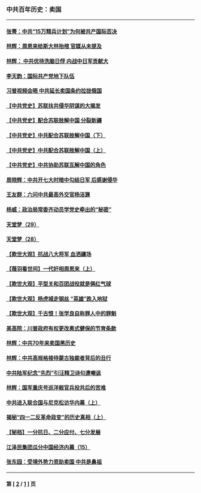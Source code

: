 ### 中共百年历史：卖国
---
#### [张菁：中共“15万精兵计划”为何被共产国际否决](../../pages/nf1176117/n13967677.md?06180430) 
#### [林辉：周恩来给斯大林抬棺 官媒从未提及](../../pages/nf1176117/n13961173.md?06180430) 
#### [林辉： 中共优待洗脑日俘 内战中日军贡献大](../../pages/nf1176117/n13624644.md?06180430) 
#### [李天韵：国际共产党地下队伍](../../pages/nf1176117/n13611808.md?06180430) 
#### [习普视频会晤 中共延长卖国条约拉拢俄国](../../pages/nf1176117/n13060971.md?06180430) 
#### [【中共党史】苏联扶共侵华阴谋的大揭发](../../pages/nf1176117/n13056050.md?06180430) 
#### [【中共党史】配合苏联肢解中国 分裂新疆](../../pages/nf1176117/n13040700.md?06180430) 
#### [【中共党史】中共配合苏联肢解中国（下）](../../pages/nf1176117/n13035660.md?06180430) 
#### [【中共党史】中共配合苏联肢解中国（上）](../../pages/nf1176117/n13030262.md?06180430) 
#### [【中共党史】中共协助苏联瓦解中国的角色](../../pages/nf1176117/n13018109.md?06180430) 
#### [周晓辉：中共开七大时暗中勾结日军 后感谢侵华](../../pages/nf1176117/n12921960.md?06180430) 
#### [王友群：六问中共最高外交官杨洁篪](../../pages/nf1176117/n12836495.md?06180430) 
#### [杨威：政治局常委齐动员学党史牵出的“秘密”](../../pages/nf1176117/n12764642.md?06180430) 
#### [天堂梦（29）](../../pages/nf1176117/n12408465.md?06180430) 
#### [天堂梦（28）](../../pages/nf1176117/n12408309.md?06180430) 
#### [【欺世大观】抗战八大将军 血洒疆场](../../pages/nf1176117/n12357044.md?06180430) 
#### [【薇羽看世间】一代奸相周恩来（上）](../../pages/nf1176117/n12401109.md?06180430) 
#### [【欺世大观】平型关和百团战役就是俩红气球](../../pages/nf1176117/n12359157.md?06180430) 
#### [【欺世大观】杨虎城走钢丝 “英雄”跌入地狱](../../pages/nf1176117/n12358840.md?06180430) 
#### [【欺世大观】千古恨！张学良自称罪人中的罪魁](../../pages/nf1176117/n12358629.md?06180430) 
#### [美高院：川普政府有权更改奥式健保的节育条款](../../pages/nf1176117/n12242171.md?06180430) 
#### [林辉：中共70年来卖国黑历史](../../pages/nf1176117/n11552181.md?06180430) 
#### [林辉：中共高规格接待蒙古独裁者背后的丑行](../../pages/nf1176117/n11225005.md?06180430) 
#### [中共陆军纪念“先烈”引汪精卫诗句遭嘲讽](../../pages/nf1176117/n11153345.md?06180430) 
#### [林辉：国军重庆号巡洋舰官兵投共后的苦难](../../pages/nf1176117/n10997801.md?06180430) 
#### [中共进入联合国与尼克松访华内幕（上）](../../pages/nf1176117/n10138788.md?06180430) 
#### [揭秘“四一二反革命政变”的历史真相（上）](../../pages/nf1176117/n9996650.md?06180430) 
#### [【秘档】一分抗日、二分应付、七分发展](../../pages/nf1176117/n9331484.md?06180430) 
#### [江泽民集团瓜分中国经济内幕（15）](../../pages/nf1176117/n9268584.md?06180430) 
#### [张东园：受境外势力资助卖国 中共是鼻祖](../../pages/nf1176117/n9272480.md?06180430) 

---
#### 第 [ [2](./2.md?06180430) / [1](./1.md?06180430) ] 页
